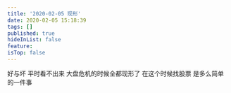 ```yaml
---
title: '2020-02-05 现形'
date: 2020-02-05 15:18:39
tags: []
published: true
hideInList: false
feature: 
isTop: false
---
```

好与坏
平时看不出来
大盘危机的时候全都现形了
在这个时候找股票
是多么简单的一件事
<!-- more -->

